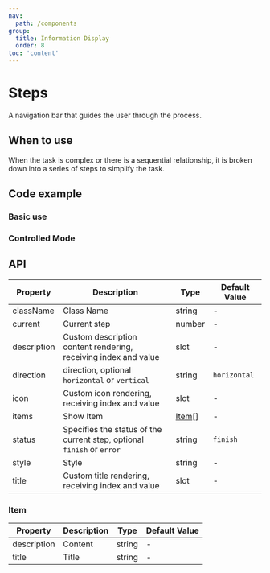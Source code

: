 ```yaml
---
nav:
  path: /components
group:
  title: Information Display
  order: 8
toc: 'content'
---
```


# Steps

<!-- <code src="../../docs/components/compatibility.tsx" inline="true"></code> -->

A navigation bar that guides the user through the process.

## When to use

When the task is complex or there is a sequential relationship, it is broken down into a series of steps to simplify the task.

## Code example

### Basic use

<code src='../../demo/pages/Steps/index'></code>

### Controlled Mode

<!-- <code src='pages/StepsControl/index'></code> -->

## API

| Property        | Description                               | Type        | Default Value           |
| ----------- | ---------------------------------- | ----------- | ---------------- |
| className   | Class Name                               | string      | -                |
| current     | Current step                           | number      | -                |
| description | Custom description content rendering, receiving index and value | slot        | -                |
| direction   | direction, optional `horizontal` or `vertical` | string      | `horizontal`     |
| icon        | Custom icon rendering, receiving index and value | slot        | -                |
| items       | Show Item                             | [Item](#item)[] | -                |
| status      | Specifies the status of the current step, optional `finish` or `error` | string      | `finish`         |
| style       | Style                               | string      | -                |
| title       | Custom title rendering, receiving index and value | slot        | -                |

### Item

| Property        | Description   | Type   | Default Value   |
| ----------- | ------ | ------ | -------- |
| description | Content   | string | -        |
| title       | Title   | string | -        |

